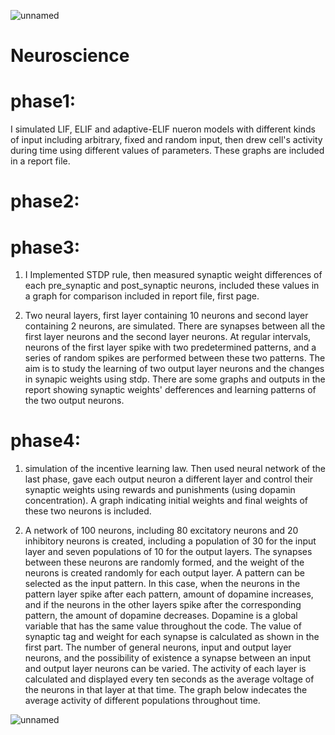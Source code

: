 ![unnamed](https://user-images.githubusercontent.com/47301294/131029509-4f3ac22f-cba0-4c8c-997e-968f8cd7875b.png)
# Neuroscience

# phase1:
I simulated LIF, ELIF and adaptive-ELIF nueron models with different kinds of input including arbitrary, fixed and random input, then drew cell's activity during time using different values of parameters. These graphs are included in a report file.

# phase2:
# phase3:
1. I Implemented STDP rule, then measured synaptic weight differences of each pre_synaptic and post_synaptic neurons, included these values in a graph for comparison included in report file, first page.

2. Two neural layers, first layer containing 10 neurons and second layer containing 2 neurons, are simulated. There are synapses between all the first layer neurons and the second layer neurons. At regular intervals, neurons of the first layer spike with two predetermined patterns, and a series of random spikes are performed between these two patterns. The aim is to study the learning of two output layer neurons and the changes in synapic weights using stdp. There are some graphs and outputs in the report showing synaptic weights' defferences and learning patterns of the two output neurons.

# phase4:
1. simulation of the incentive learning law. Then used neural network of the last phase, gave each output neuron a different layer and control their synaptic weights using rewards and punishments (using dopamin concentration). A graph indicating initial weights and final weights of these two neurons is included.

2. A network of 100 neurons, including 80 excitatory neurons and 20 inhibitory neurons is created, including a population of 30 for the input layer and seven populations of 10 for the output layers. The synapses between these neurons are randomly formed, and the weight of the neurons is created randomly for each output layer. A pattern can be selected as the input pattern. In this case, when the neurons in the pattern layer spike after each pattern, amount of dopamine increases, and if the neurons in the other layers spike after the corresponding pattern, the amount of dopamine decreases. Dopamine is a global variable that has the same value throughout the code. The value of synaptic tag and weight for each synapse is calculated as shown in the first part. The number of general neurons, input and output layer neurons, and the possibility of existence a synapse between an input and output layer neurons can be varied. The activity of each layer is calculated and displayed every ten seconds as the average voltage of the neurons in that layer at that time. The graph below indecates the average activity of different populations throughout time.


![unnamed](https://user-images.githubusercontent.com/47301294/131029550-0d409b88-e588-4390-97ae-ab88fd32153d.png)
 
